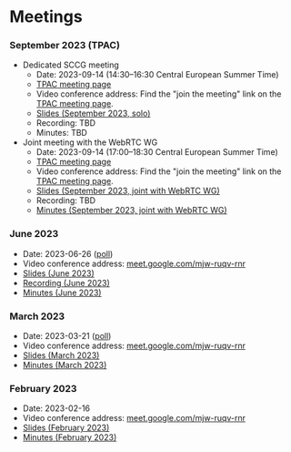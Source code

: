 # Meetings

### September 2023 (TPAC)
* Dedicated SCCG meeting
  * Date: 2023-09-14 (14:30–16:30 Central European Summer Time)
  * [TPAC meeting page](https://www.w3.org/events/meetings/7e9ac176-e5f2-4f9b-b7c4-95e14c19e9d3/)
  * Video conference address: Find the "join the meeting" link on the [TPAC meeting page](https://www.w3.org/events/meetings/7e9ac176-e5f2-4f9b-b7c4-95e14c19e9d3/).
  * [Slides (September 2023, solo)](https://docs.google.com/presentation/d/10i4HFYZ4CylpFUuoJcigfiI5uS7pK3uaseQpcYhugAY/edit?usp=sharing)
  * Recording: TBD
  * Minutes: TBD
* Joint meeting with the WebRTC WG
  * Date: 2023-09-14 (17:00–18:30 Central European Summer Time)
  * [TPAC meeting page](https://www.w3.org/events/meetings/6fd87c34-15f9-49d4-a18c-121456716457/)
  * Video conference address: Find the "join the meeting" link on the [TPAC meeting page](https://www.w3.org/events/meetings/6fd87c34-15f9-49d4-a18c-121456716457/).
  * [Slides (September 2023, joint with WebRTC WG)](https://docs.google.com/presentation/d/1i0tZ1rRFh4Ibn3KxfEpHzEw6ixNKCgWjn1WgSEv01Dw/edit?usp=sharing)
  * Recording: TBD
  * [Minutes (September 2023, joint with WebRTC WG)](https://www.w3.org/2023/09/14-webrtc-sccg-minutes.html)

### June 2023
* Date: 2023-06-26 ([poll](https://doodle.com/meeting/participate/id/el2Z067b))
* Video conference address: [meet.google.com/mjw-ruqv-rnr](meet.google.com/mjw-ruqv-rnr)
* [Slides (June 2023)](https://docs.google.com/presentation/d/1OLivIHYOLKjsFnINq2nibBk9RtwCQjkEyIazyiFzhh0/edit?usp=sharing)
* [Recording (June 2023)](https://drive.google.com/file/d/1OW6kcQbX5XQLqJSFaDabtUJTJcRiWZU6/view?usp=sharing)
* [Minutes (June 2023)](https://github.com/screen-share/meetings/blob/main/minutes/2023-06-26.md)

### March 2023
* Date: 2023-03-21 ([poll](https://doodle.com/meeting/participate/id/e99vMmJe))
* Video conference address: [meet.google.com/mjw-ruqv-rnr](meet.google.com/mjw-ruqv-rnr)
* [Slides (March 2023)](https://docs.google.com/presentation/d/1RIRPAg-M3pQYTFqL0rDGBIl8bQvLAzq122lWUF5JIy8/edit?usp=sharing)
* [Minutes (March 2023)](https://github.com/screen-share/meetings/blob/main/minutes/2023-03-21.md)

### February 2023
* Date: 2023-02-16
* Video conference address: [meet.google.com/mjw-ruqv-rnr](meet.google.com/mjw-ruqv-rnr)
* [Slides (February 2023)](https://docs.google.com/presentation/d/12rkZiPoOSz8jRsVpT2O5JKPowcByo1O5dL4sJQjYgKQ/edit?usp=share_link)
* [Minutes (February 2023)](https://github.com/screen-share/meetings/blob/main/minutes/2023-02-16.md)
